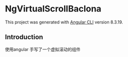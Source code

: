 # NgVirtualScrollBaclona

This project was generated with [Angular CLI](https://github.com/angular/angular-cli) version 8.3.19.

## Introduction

使用angular 手写了一个虚拟滚动的组件
